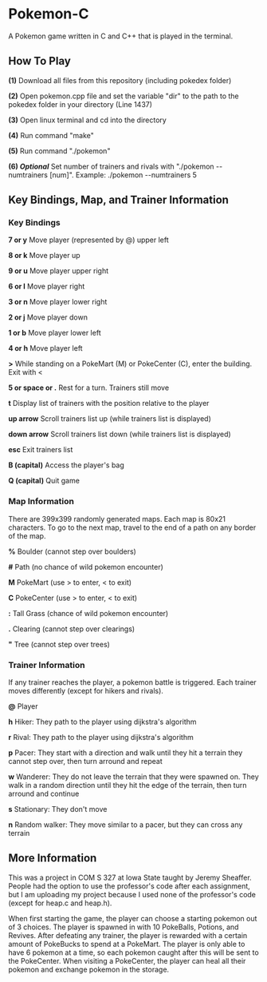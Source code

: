 # Pokemon-C
A Pokemon game written in C and C++ that is played in the terminal.

## How To Play
**(1)** Download all files from this repository (including pokedex folder)

**(2)** Open pokemon.cpp file and set the variable "dir" to the path to the pokedex folder in your directory (Line 1437)

**(3)** Open linux terminal and cd into the directory

**(4)** Run command "make"

**(5)** Run command "./pokemon"

**(6) *Optional*** Set number of trainers and rivals with "./pokemon --numtrainers [num]". Example: ./pokemon --numtrainers 5

## Key Bindings, Map, and Trainer Information
### Key Bindings
**7 or y** Move player (represented by @) upper left

**8 or k** Move player up

**9 or u** Move player upper right

**6 or l** Move player right

**3 or n** Move player lower right

**2 or j** Move player down

**1 or b** Move player lower left

**4 or h** Move player left

**>** While standing on a PokeMart (M) or PokeCenter (C), enter the building. Exit with <

**5 or space or .** Rest for a turn. Trainers still move

**t** Display list of trainers with the position relative to the player

**up arrow** Scroll trainers list up (while trainers list is displayed)

**down arrow** Scroll trainers list down (while trainers list is displayed)

**esc** Exit trainers list

**B (capital)** Access the player's bag

**Q (capital)** Quit game

### Map Information
There are 399x399 randomly generated maps. Each map is 80x21 characters. To go to the next map, travel to the end of a path on any border of the map.

**%** Boulder (cannot step over boulders)

**#** Path (no chance of wild pokemon encounter)

**M** PokeMart (use > to enter, < to exit)

**C** PokeCenter (use > to enter, < to exit)

**:** Tall Grass (chance of wild pokemon encounter)

**.** Clearing (cannot step over clearings)

**"** Tree (cannot step over trees)

### Trainer Information
If any trainer reaches the player, a pokemon battle is triggered. Each trainer moves differently (except for hikers and rivals).

**@** Player

**h** Hiker: They path to the player using dijkstra's algorithm

**r** Rival: They path to the player using dijkstra's algorithm

**p** Pacer: They start with a direction and walk until they hit a terrain they cannot step over, then turn arround and repeat

**w** Wanderer: They do not leave the terrain that they were spawned on. They walk in a random direction until they hit the edge of the terrain, then turn arround and continue

**s** Stationary: They don't move

**n** Random walker: They move similar to a pacer, but they can cross any terrain

## More Information
This was a project in COM S 327 at Iowa State taught by Jeremy Sheaffer. People had the option to use the professor's code after each assignment, but I am uploading my project because I used none of the professor's code (except for heap.c and heap.h). 

When first starting the game, the player can choose a starting pokemon out of 3 choices. The player is spawned in with 10 PokeBalls, Potions, and Revives. After defeating any trainer, the player is rewarded with a certain amount of PokeBucks to spend at a PokeMart. The player is only able to have 6 pokemon at a time, so each pokemon caught after this will be sent to the PokeCenter. When visiting a PokeCenter, the player can heal all their pokemon and exchange pokemon in the storage. 
